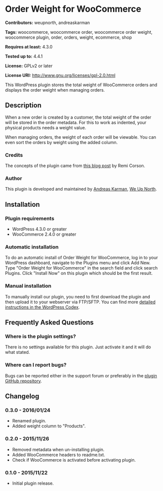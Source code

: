 # Order Weight for WooCommerce #
**Contributors:** weupnorth, andreaskarman
  
**Tags:** woocommerce, woocommerce order, woocommerce order weight, woocommerce plugin, order, orders, weight, ecommerce, shop
  
**Requires at least:** 4.3.0
  
**Tested up to:** 4.4.1
  
**License:** GPLv2 or later
  
**License URI:** http://www.gnu.org/licenses/gpl-2.0.html
  

This WordPress plugin stores the total weight of WooCommerce orders and displays the order weight when managing orders.

## Description ##
When a new order is created by a customer, the total weight of the order will be stored in the order metadata. For this to work as indented, your physical products needs a weight value.

When managing orders, the weight of each order will be viewable. You can even sort the orders by weight using the added column.

### Credits ###
The concepts of the plugin came from [this blog post](http://www.remicorson.com/store-and-display-woocommerce-order-total-weight/) by Remi Corson.

### Author ###
This plugin is developed and maintained by [Andreas Karman](http://andreaskarman.se), [We Up North](http://wun.se).

## Installation ##
### Plugin requirements ###

* WordPress 4.3.0 or greater
* WooCommerce 2.4.0 or greater

### Automatic installation ###

To do an automatic install of Order Weight for WooCommerce, log in to your WordPress dashboard, navigate to the Plugins menu and click Add New. Type "Order Weight for WooCommerce" in the search field and click search Plugins. Click "Install Now" on this plugin which should be the first result.

### Manual installation ###

To manually install our plugin, you need to first download the plugin and then upload it to your webserver via FTP/SFTP. You can find more [detailed instructions in the WordPress Codex](https://codex.wordpress.org/Managing_Plugins#Manual_Plugin_Installation).

## Frequently Asked Questions ##
### Where is the plugin settings? ###

There is no settings available for this plugin. Just activate it and it will do what stated.

### Where can I report bugs? ###

Bugs can be reported either in the support forum or preferably in the [plugin GitHub repository](https://github.com/weupnorth/Order-Weight-for-WooCommerce).


## Changelog ##

### 0.3.0 - 2016/01/24 ###
* Renamed plugin.
* Added weight column to "Products".

### 0.2.0 - 2015/11/26 ###
* Removed metadata when un-installing plugin.
* Added WooCommerce headers to readme.txt.
* Check if WooCommerce is activated before activating plugin.

### 0.1.0 - 2015/11/22 ###
* Initial plugin release.